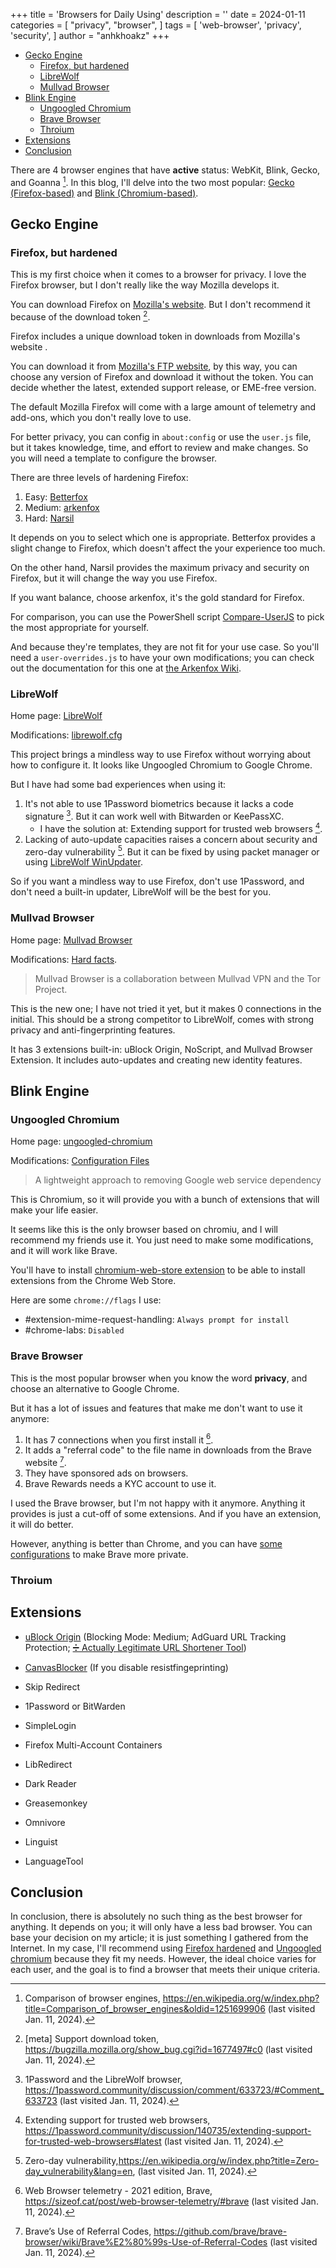 +++
title = 'Browsers for Daily Using'
description = ''
date = 2024-01-11
categories = [
    "privacy",
    "browser",
]
tags = [
    'web-browser',
    'privacy',
    'security',
]
author = "anhkhoakz"
+++

- [Gecko Engine](#gecko-engine)
  - [Firefox, but hardened](#firefox-but-hardened)
  - [LibreWolf](#librewolf)
  - [Mullvad Browser](#mullvad-browser)
- [Blink Engine](#blink-engine)
  - [Ungoogled Chromium](#ungoogled-chromium)
  - [Brave Browser](#brave-browser)
  - [Throium](#throium)
- [Extensions](#extensions)
- [Conclusion](#conclusion)

There are 4 browser engines that have **active** status: WebKit, Blink, Gecko, and Goanna [^1]. In this blog, I'll delve into the two most popular: [Gecko (Firefox-based)](#gecko-engine) and [Blink (Chromium-based)](#blink-engine).

## Gecko Engine

### Firefox, but hardened

This is my first choice when it comes to a browser for privacy. I love the Firefox browser, but I don't really like the way Mozilla develops it.

You can download Firefox on [Mozilla's website](https://www.mozilla.org/firefox/). But I don't recommend it because of the download token [^5].

Firefox includes a unique download token in downloads from Mozilla's website .

You can download it from [Mozilla's FTP website](https://ftp.mozilla.org/pub/firefox/releases/), by this way, you can choose any version of Firefox and download it without the token. You can decide whether the latest, extended support release, or EME-free version.

The default Mozilla Firefox will come with a large amount of telemetry and add-ons, which you don't really love to use.

For better privacy, you can config in `about:config` or use the `user.js` file, but it takes knowledge, time, and effort to review and make changes. So you will need a template to configure the browser.

There are three levels of hardening Firefox:

1. Easy: [Betterfox](https://github.com/yokoffing/Betterfox)
2. Medium: [arkenfox](https://github.com/arkenfox/user.js)
3. Hard: [Narsil](https://codeberg.org/Narsil/user.js/src/branch/main/desktop)

It depends on you to select which one is appropriate. Betterfox provides a slight change to Firefox, which doesn't affect the your experience too much.

On the other hand, Narsil provides the maximum privacy and security on Firefox, but it will change the way you use Firefox.

If you want balance, choose arkenfox, it's the gold standard for Firefox.

For comparison, you can use the PowerShell script [Compare-UserJS](https://github.com/claustromaniac/Compare-UserJS) to pick the most appropriate for yourself.

And because they're templates, they are not fit for your use case. So you'll need a `user-overrides.js` to have your own modifications; you can check out the documentation for this one at [the Arkenfox Wiki](https://github.com/arkenfox/user.js/wiki/3.1-Overrides).

### LibreWolf

Home page: [LibreWolf](https://librewolf.net/)

Modifications: [librewolf.cfg](https://codeberg.org/librewolf/settings/raw/branch/master/librewolf.cfg)

This project brings a mindless way to use Firefox without worrying about how to configure it. It looks like Ungoogled Chromium to Google Chrome.

But I have had some bad experiences when using it:

1. It's not able to use 1Password biometrics because it lacks a code signature [^2]. But it can work well with Bitwarden or KeePassXC.
    - I have the solution at: Extending support for trusted web browsers [^6].
2. Lacking of auto-update capacities raises a concern about security and zero-day vulnerability [^7]. But it can be fixed by using packet manager or using [LibreWolf WinUpdater](https://codeberg.org/ltguillaume/librewolf-winupdater).

So if you want a mindless way to use Firefox, don't use 1Password, and don't need a built-in updater, LibreWolf will be the best for you.

### Mullvad Browser

Home page: [Mullvad Browser](https://mullvad.net/en/browser)

Modifications: [Hard facts](https://mullvad.net/en/browser/hard-facts).

> Mullvad Browser is a collaboration between Mullvad VPN and the Tor Project.

This is the new one; I have not tried it yet, but it makes 0 connections in the initial. This should be a strong competitor to LibreWolf, comes with strong privacy and anti-fingerprinting features.

It has 3 extensions built-in: uBlock Origin, NoScript, and Mullvad Browser Extension. It includes auto-updates and creating new identity features.

## Blink Engine

### Ungoogled Chromium

Home page: [ungoogled-chromium](https://ungoogled-software.github.io/)

Modifications: [Configuration Files](https://github.com/ungoogled-software/ungoogled-chromium/blob/master/docs/design.md#configuration-files)

> A lightweight approach to removing Google web service dependency

This is Chromium, so it will provide you with a bunch of extensions that will make your life easier.

It seems like this is the only browser based on chromiu, and I will recommend my friends use it. You just need to make some modifications, and it will work like Brave.

You'll have to install [chromium-web-store extension](https://github.com/NeverDecaf/chromium-web-store) to be able to install extensions from the Chrome Web Store.

Here are some `chrome://flags` I use:

-   #extension-mime-request-handling: `Always prompt for install`
-   #chrome-labs: `Disabled`

### Brave Browser

This is the most popular browser when you know the word **privacy**, and choose an alternative to Google Chrome.

But it has a lot of issues and features that make me don't want to use it anymore:

1. It has 7 connections when you first install it [^3].
2. It adds a "referral code" to the file name in downloads from the Brave website [^4].
3. They have sponsored ads on browsers.
4. Brave Rewards needs a KYC account to use it.

I used the Brave browser, but I'm not happy with it anymore. Anything it provides is just a cut-off of some extensions. And if you have an extension, it will do better.

However, anything is better than Chrome, and you can have [some configurations](https://www.privacyguides.org/en/desktop-browsers/#recommended-configuration_1) to make Brave more private.

### Throium

## Extensions

-   [uBlock Origin](https://addons.mozilla.org/firefox/addon/ublock-origin/) (Blocking Mode: Medium; AdGuard URL Tracking Protection; [➗ Actually Legitimate URL Shortener Tool](https://raw.githubusercontent.com/DandelionSprout/adfilt/master/LegitimateURLShortener.txt))

-   [CanvasBlocker](https://addons.mozilla.org/en-US/firefox/addon/canvasblocker/) (If you disable resistfingeprinting)

-   Skip Redirect

-   1Password or BitWarden

-   SimpleLogin

-   Firefox Multi-Account Containers

-   LibRedirect

-   Dark Reader

-   Greasemonkey

-   Omnivore

-   Linguist

-   LanguageTool

## Conclusion

In conclusion, there is absolutely no such thing as the best browser for anything. It depends on you; it will only have a less bad browser. You can base your decision on my article; it is just something I gathered from the Internet. In my case, I'll recommend using [Firefox hardened](#firefox-but-hardened) and [Ungoogled chromium](#ungoogled-chromium) because they fit my needs. However, the ideal choice varies for each user, and the goal is to find a browser that meets their unique criteria.

[^1]: Comparison of browser engines, https://en.wikipedia.org/w/index.php?title=Comparison_of_browser_engines&oldid=1251699906 (last visited Jan. 11, 2024).
[^2]: 1Password and the LibreWolf browser, https://1password.community/discussion/comment/633723/#Comment_633723 (last visited Jan. 11, 2024).
[^3]: Web Browser telemetry - 2021 edition, Brave, https://sizeof.cat/post/web-browser-telemetry/#brave (last visited Jan. 11, 2024).
[^4]: Brave’s Use of Referral Codes, https://github.com/brave/brave-browser/wiki/Brave%E2%80%99s-Use-of-Referral-Codes (last visited Jan. 11, 2024).
[^5]: [meta] Support download token, https://bugzilla.mozilla.org/show_bug.cgi?id=1677497#c0 (last visited Jan. 11, 2024).
[^6]: Extending support for trusted web browsers, https://1password.community/discussion/140735/extending-support-for-trusted-web-browsers#latest (last visited Jan. 11, 2024).
[^7]: Zero-day vulnerability,https://en.wikipedia.org/w/index.php?title=Zero-day_vulnerability&lang=en, (last visited Jan. 11, 2024).
